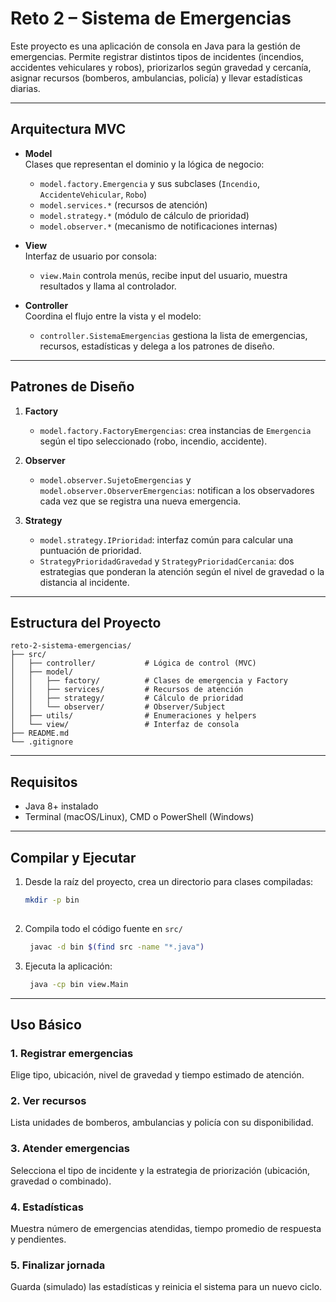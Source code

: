 # Reto 2 – Sistema de Emergencias

Este proyecto es una aplicación de consola en Java para la gestión de emergencias. Permite registrar distintos tipos de incidentes (incendios, accidentes vehiculares y robos), priorizarlos según gravedad y cercanía, asignar recursos (bomberos, ambulancias, policía) y llevar estadísticas diarias.

---

## Arquitectura MVC

- **Model**  
  Clases que representan el dominio y la lógica de negocio:

  - `model.factory.Emergencia` y sus subclases (`Incendio`, `AccidenteVehicular`, `Robo`)
  - `model.services.*` (recursos de atención)
  - `model.strategy.*` (módulo de cálculo de prioridad)
  - `model.observer.*` (mecanismo de notificaciones internas)

- **View**  
  Interfaz de usuario por consola:

  - `view.Main` controla menús, recibe input del usuario, muestra resultados y llama al controlador.

- **Controller**  
  Coordina el flujo entre la vista y el modelo:
  - `controller.SistemaEmergencias` gestiona la lista de emergencias, recursos, estadísticas y delega a los patrones de diseño.

---

## Patrones de Diseño

1. **Factory**

   - `model.factory.FactoryEmergencias`: crea instancias de `Emergencia` según el tipo seleccionado (robo, incendio, accidente).

2. **Observer**

   - `model.observer.SujetoEmergencias` y `model.observer.ObserverEmergencias`: notifican a los observadores cada vez que se registra una nueva emergencia.

3. **Strategy**
   - `model.strategy.IPrioridad`: interfaz común para calcular una puntuación de prioridad.
   - `StrategyPrioridadGravedad` y `StrategyPrioridadCercania`: dos estrategias que ponderan la atención según el nivel de gravedad o la distancia al incidente.

---

## Estructura del Proyecto

```
reto-2-sistema-emergencias/
├── src/
│   ├── controller/           # Lógica de control (MVC)
│   ├── model/
│   │   ├── factory/          # Clases de emergencia y Factory
│   │   ├── services/         # Recursos de atención
│   │   ├── strategy/         # Cálculo de prioridad
│   │   └── observer/         # Observer/Subject
│   ├── utils/                # Enumeraciones y helpers
│   └── view/                 # Interfaz de consola
├── README.md
└── .gitignore
```

---

## Requisitos

- Java 8+ instalado
- Terminal (macOS/Linux), CMD o PowerShell (Windows)

---

## Compilar y Ejecutar

1. Desde la raíz del proyecto, crea un directorio para clases compiladas:

   ```bash
   mkdir -p bin
  
   ```

2. Compila todo el código fuente en `src/`

   ```bash
    javac -d bin $(find src -name "*.java")
   
   ```

3. Ejecuta la aplicación:
   ```bash
    java -cp bin view.Main
   
   ```
---

## Uso Básico

### 1. Registrar emergencias
   Elige tipo, ubicación, nivel de gravedad y tiempo estimado de atención.

### 2. Ver recursos
   Lista unidades de bomberos, ambulancias y policía con su disponibilidad.

### 3. Atender emergencias
   Selecciona el tipo de incidente y la estrategia de priorización (ubicación, gravedad o combinado).

### 4. Estadísticas
   Muestra número de emergencias atendidas, tiempo promedio de respuesta y pendientes.

### 5. Finalizar jornada
   Guarda (simulado) las estadísticas y reinicia el sistema para un nuevo ciclo.

